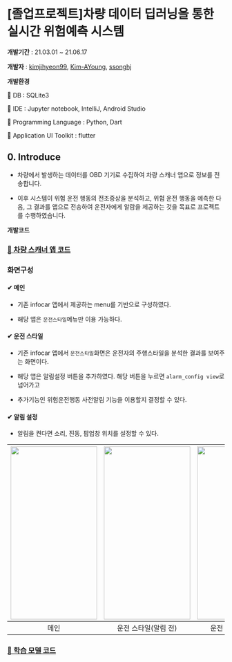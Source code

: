 # \[졸업프로젝트\]차량 데이터 딥러닝을 통한 실시간 위험예측 시스템

**개발기간** : 21.03.01 ~ 21.06.17

**개발자** : [kimjihyeon99](https://github.com/kimjihyeon99), [Kim-AYoung](https://github.com/Kim-AYoung), [ssonghj](https://github.com/ssonghj)

**개발환경** 

📌 DB : SQLite3

📌 IDE : Jupyter notebook, IntelliJ, Android Studio

📌 Programming Language : Python, Dart

📌 Application UI Toolkit : flutter

## 0. Introduce

- 차량에서 발생하는 데이터를 OBD 기기로 수집하여 차량 스캐너 앱으로 정보를 전송합니다.

- 이후 시스템이 위험 운전 행동의 전조증상을 분석하고, 위험 운전 행동을 예측한 다음, 그 결과를 앱으로 전송하여 운전자에게 알람을 제공하는 것을 목표로 프로젝트를 수행하였습니다.



**개발코드**

### [📌 차량 스캐너 앱 코드](https://github.com/Kim-AYoung/infocar_safety/tree/master/Flutter%20Code)

### 화면구성

#### ✔ 메인

- 기존 infocar 앱에서 제공하는 menu를 기반으로 구성하였다.

- 해당 앱은 `운전스타일`메뉴만 이용 가능하다.


#### ✔ 운전 스타일

- 기존 infocar 앱에서 `운전스타일`화면은 운전자의 주행스타일을 분석한 결과를 보여주는 화면이다.

- 해당 앱은 알림설정 버튼을 추가하였다. 해당 버튼을 누르면 `alarm_config view`로 넘어가고

- 추가기능인 위험운전행동 사전알림 기능을 이용할지 결정할 수 있다. 


#### ✔ 알림 설정 

- 알림을 켠다면 소리, 진동, 팝업창 위치를 설정할 수 있다. 

|<img width="200" height="400" src="https://user-images.githubusercontent.com/57066971/140322985-f6479b2e-cb03-487f-96cf-f0a172685cbd.jpg">|<img width="200" height="400" src="https://user-images.githubusercontent.com/57066971/140323057-e4c3dacb-ccf6-49e3-b695-a5eec64cc7e9.jpg">|<img width="200" height="400" src="https://user-images.githubusercontent.com/57066971/140323070-3f78237b-8b96-4637-ac05-2bf30f800f2e.jpg">|<img width="200" height="400" src="https://user-images.githubusercontent.com/57066971/140323068-8b37dced-4b33-4031-b51c-9cc2d47e458f.jpg">|
|:------:|:------:|:------:|:------:|
|메인|운전 스타일(알림 전)|운전 스타일(알림 후)|알림 설정|

### [📌 학습 모델 코드](https://github.com/Kim-AYoung/infocar_safety/tree/master/Model%20Code)

